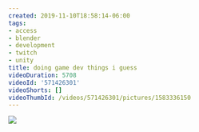 ```yaml
---
created: 2019-11-10T18:58:14-06:00
tags:
- access
- blender
- development
- twitch
- unity
title: doing game dev things i guess
videoDuration: 5708
videoId: '571426301'
videoShorts: []
videoThumbId: /videos/571426301/pictures/1583336150
---
```


![](20191111005814.jpg)
